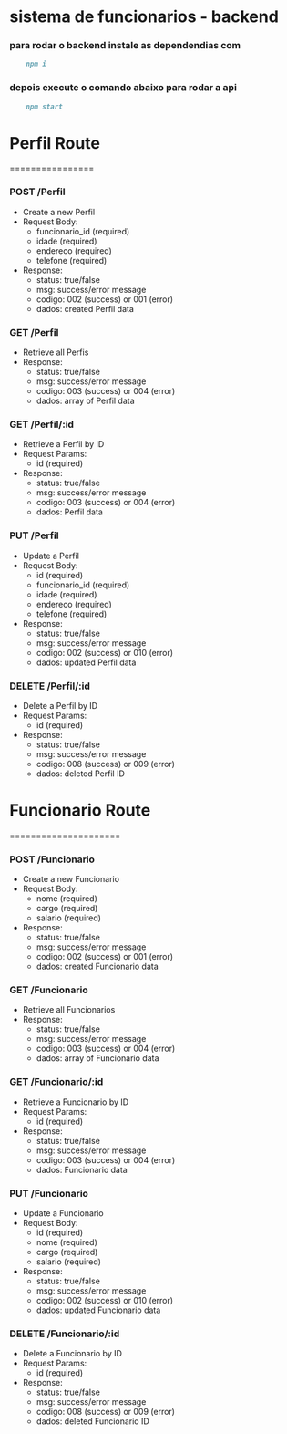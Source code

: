 
# sistema de funcionarios - backend

### para rodar o backend instale as dependendias com

```md
    npm i
```
### depois execute o comando abaixo para rodar a api

```md
    npm start
```

# Perfil Route
================

### POST /Perfil

* Create a new Perfil
* Request Body:
	+ funcionario_id (required)
	+ idade (required)
	+ endereco (required)
	+ telefone (required)
* Response:
	+ status: true/false
	+ msg: success/error message
	+ codigo: 002 (success) or 001 (error)
	+ dados: created Perfil data

### GET /Perfil

* Retrieve all Perfis
* Response:
	+ status: true/false
	+ msg: success/error message
	+ codigo: 003 (success) or 004 (error)
	+ dados: array of Perfil data

### GET /Perfil/:id

* Retrieve a Perfil by ID
* Request Params:
	+ id (required)
* Response:
	+ status: true/false
	+ msg: success/error message
	+ codigo: 003 (success) or 004 (error)
	+ dados: Perfil data

### PUT /Perfil

* Update a Perfil
* Request Body:
	+ id (required)
	+ funcionario_id (required)
	+ idade (required)
	+ endereco (required)
	+ telefone (required)
* Response:
	+ status: true/false
	+ msg: success/error message
	+ codigo: 002 (success) or 010 (error)
	+ dados: updated Perfil data

### DELETE /Perfil/:id

* Delete a Perfil by ID
* Request Params:
	+ id (required)
* Response:
	+ status: true/false
	+ msg: success/error message
	+ codigo: 008 (success) or 009 (error)
	+ dados: deleted Perfil ID

# Funcionario Route
=====================

### POST /Funcionario

* Create a new Funcionario
* Request Body:
	+ nome (required)
	+ cargo (required)
	+ salario (required)
* Response:
	+ status: true/false
	+ msg: success/error message
	+ codigo: 002 (success) or 001 (error)
	+ dados: created Funcionario data

### GET /Funcionario

* Retrieve all Funcionarios
* Response:
	+ status: true/false
	+ msg: success/error message
	+ codigo: 003 (success) or 004 (error)
	+ dados: array of Funcionario data

### GET /Funcionario/:id

* Retrieve a Funcionario by ID
* Request Params:
	+ id (required)
* Response:
	+ status: true/false
	+ msg: success/error message
	+ codigo: 003 (success) or 004 (error)
	+ dados: Funcionario data

### PUT /Funcionario

* Update a Funcionario
* Request Body:
	+ id (required)
	+ nome (required)
	+ cargo (required)
	+ salario (required)
* Response:
	+ status: true/false
	+ msg: success/error message
	+ codigo: 002 (success) or 010 (error)
	+ dados: updated Funcionario data

### DELETE /Funcionario/:id

* Delete a Funcionario by ID
* Request Params:
	+ id (required)
* Response:
	+ status: true/false
	+ msg: success/error message
	+ codigo: 008 (success) or 009 (error)
	+ dados: deleted Funcionario ID